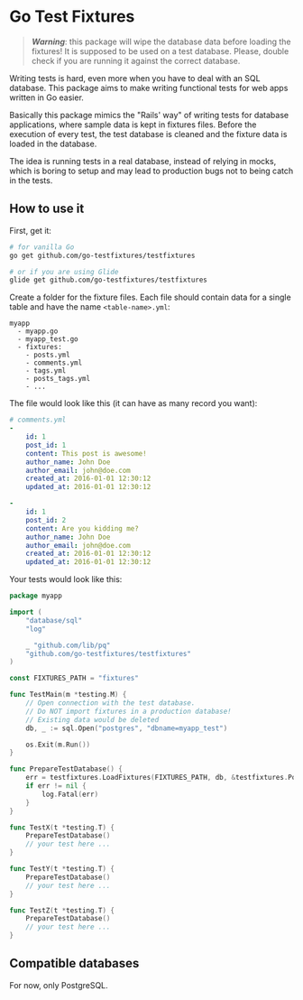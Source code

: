 # Go Test Fixtures

> ***Warning***: this package will wipe the database data before loading the
fixtures! It is supposed to be used on a test database. Please, double check
if you are running it against the correct database.

Writing tests is hard, even more when you have to deal with an SQL database.
This package aims to make writing functional tests for web apps written in
Go easier.

Basically this package mimics the "Rails' way" of writing tests for database
applications, where sample data is kept in fixtures files. Before the execution
of every test, the test database is cleaned and the fixture data is loaded in
the database.

The idea is running tests in a real database, instead of relying in mocks,
which is boring to setup and may lead to production bugs not to being catch in
the tests.

## How to use it

First, get it:

```bash
# for vanilla Go
go get github.com/go-testfixtures/testfixtures

# or if you are using Glide
glide get github.com/go-testfixtures/testfixtures
```

Create a folder for the fixture files. Each file should contain data for a
single table and have the name `<table-name>.yml`:

```
myapp
  - myapp.go
  - myapp_test.go
  - fixtures:
    - posts.yml
    - comments.yml
    - tags.yml
    - posts_tags.yml
    - ...
```

The file would look like this (it can have as many record you want):

```yml
# comments.yml
-
    id: 1
    post_id: 1
    content: This post is awesome!
    author_name: John Doe
    author_email: john@doe.com
    created_at: 2016-01-01 12:30:12
    updated_at: 2016-01-01 12:30:12

-
    id: 1
    post_id: 2
    content: Are you kidding me?
    author_name: John Doe
    author_email: john@doe.com
    created_at: 2016-01-01 12:30:12
    updated_at: 2016-01-01 12:30:12
```

Your tests would look like this:

```go
package myapp

import (
    "database/sql"
    "log"

    _ "github.com/lib/pq"
    "github.com/go-testfixtures/testfixtures"
)

const FIXTURES_PATH = "fixtures"

func TestMain(m *testing.M) {
    // Open connection with the test database.
    // Do NOT import fixtures in a production database!
    // Existing data would be deleted
    db, _ := sql.Open("postgres", "dbname=myapp_test")

    os.Exit(m.Run())
}

func PrepareTestDatabase() {
    err = testfixtures.LoadFixtures(FIXTURES_PATH, db, &testfixtures.PostgreSQLHelper{})
    if err != nil {
        log.Fatal(err)
    }
}

func TestX(t *testing.T) {
    PrepareTestDatabase()
    // your test here ...
}

func TestY(t *testing.T) {
    PrepareTestDatabase()
    // your test here ...
}

func TestZ(t *testing.T) {
    PrepareTestDatabase()
    // your test here ...
}
```

## Compatible databases

For now, only PostgreSQL.

[godoc]: https://godoc.org/github.com/go-testfixtures/testfixtures
